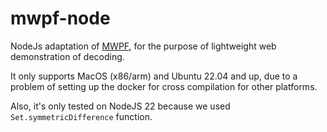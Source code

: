 # mwpf-node

NodeJs adaptation of [MWPF](https://github.com/yuewuo/mwpf), for the purpose of lightweight web demonstration of decoding.

It only supports MacOS (x86/arm) and Ubuntu 22.04 and up, due to a problem of setting up the docker for cross compilation for other platforms.

Also, it's only tested on NodeJS 22 because we used `Set.symmetricDifference` function.
